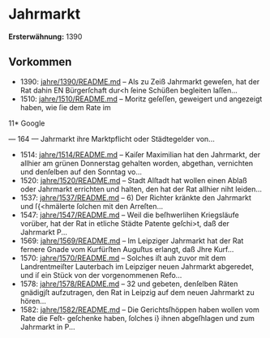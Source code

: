 # Jahrmarkt

**Ersterwähnung:** 1390

## Vorkommen
- 1390: [jahre/1390/README.md](../jahre/1390/README.md) – Als zu Zeiß Jahrmarkt geweſen, hat der Rat dahin
EN Bürgerſchaft dur<h ſeine Schüßen begleiten laſſen...
- 1510: [jahre/1510/README.md](../jahre/1510/README.md) – Moritz geſeſſen,
geweigert und angezeigt haben, wie ſie dem Rate im

11*
Google


— 164 —
Jahrmarkt ihre Marktpflicht oder Städtegelder von...
- 1514: [jahre/1514/README.md](../jahre/1514/README.md) – Kaiſer Maximilian hat den Jahrmarkt, der allhier am
grünen Donnerstag gehalten worden, abgethan, vernichten
und denſelben auf den Sonntag vo...
- 1520: [jahre/1520/README.md](../jahre/1520/README.md) – Stadt Alſtadt hat wollen einen Ablaß oder Jahrmarkt
errichten und halten, den hat der Rat allhier niht leiden...
- 1537: [jahre/1537/README.md](../jahre/1537/README.md) – 6) Der Richter kränkte den Jahrmarkt und ſ{<hmälerte
ſolchen mit den Arreſten...
- 1547: [jahre/1547/README.md](../jahre/1547/README.md) – Weil die beſhwerlihen Kriegsläufe vorüber, hat der
Rat in etliche Städte Patente geſchi>t, daß der Jahrmarkt
P...
- 1569: [jahre/1569/README.md](../jahre/1569/README.md) – Im Leipziger Jahrmarkt hat der Rat fernere Gnade
vom Kurfürſten Auguſtus erlangt, daß Jhre Kurf...
- 1570: [jahre/1570/README.md](../jahre/1570/README.md) – Solches
iſt auh zuvor mit dem Landrentmeiſter Lauterbach im
Leipziger neuen Jahrmarkt abgeredet, und iſ ein Stück
von der vorgenommenen Refo...
- 1578: [jahre/1578/README.md](../jahre/1578/README.md) – 32 und gebeten, denſelben Räten gnädigjſt aufzutragen,
den Rat in Leipzig auf dem neuen Jahrmarkt zu hören...
- 1582: [jahre/1582/README.md](../jahre/1582/README.md) – Die Gerichtsſhöppen haben wollen vom Rate die Feſt-
geſchenke haben, ſolches i} ihnen abgeſhlagen und zum
Jahrmarkt in P...
